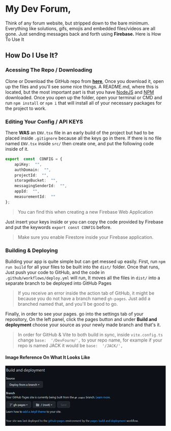 # My Dev Forum,
Think of any forum website, but stripped down to the bare minimum. Everything like solutions, gifs, emojis and embedded files/videos are all gone. Just sending messages back and forth using **Firebase.**
Here is How To Use It

## How Do I Use It?
### Acessing The Repo / Downloading
Clone or Download the GitHub repo from [**here**](https://github.com/ChezyName/DevFourm/archive/refs/heads/main.zip), Once you download it, open up the files and you'll see some nice things. A README.md, where this is located, but the most important part is that you have [NodeJS](https://nodejs.org/en/) and [NPM](https://docs.npmjs.com/downloading-and-installing-node-js-and-npm) downloaded. Once you open up the folder, open your terminal or CMD and run `npm install` or `npm i` that will install all of your necessary packages for the project to work.

### Editing Your Config / API KEYS
There **WAS** an `ENV.tsx` file in an early build of the project but had to be placed inside `.gitignore` because all the keys go in there. If there is no file named `ENV.tsx` inside `src/` then create one, and put the following code inside of it.
``` typescript
export  const  CONFIG = {
	apiKey:  "",
	authDomain:  "",
	projectId:  "",
	storageBucket:  "",
	messagingSenderId:  "",
	appId:  "",
	measurementId:  ""
};
```
> You can find this when creating a new Firebase Web Application

Just insert your keys inside or you can copy the code provided by  Firebase and put the keywords `export const CONFIG` before.

>Make sure you enable Firestore inside your Firebase application.

### Building & Deploying
Building your app is quite simple but can get messed up easily.
First, run `npm run build` for all your files to be built into the `dist/` folder. Once that runs, Just push your code to GitHub, and the code in `.github/workflows/deploy.yml` will run, It moves all the files in `dist/` into a separate branch to be deployed into GitHub Pages
> If you receive an error inside the action tab of GitHub, it might be because you do not have a branch named `gh-pages`. Just add a branched named that, and you'll be good to go.

Finally, in order to see your pages. go into the settings tab of your repository, On the left panel, click the pages button and under **Build and deployment** choose your source as your newly made branch and that's it.
> In order for GitHub & Vite to both build in sync, inside `vite.config.ts` change `base:  '/DevFourm/',` to your repo name, for example if your repo is named JACK it would be `base:  '/JACK/',`

#### Image Reference On What It Looks Like
![Deploying Into GitHub Pages](./GHPAGES.png)
